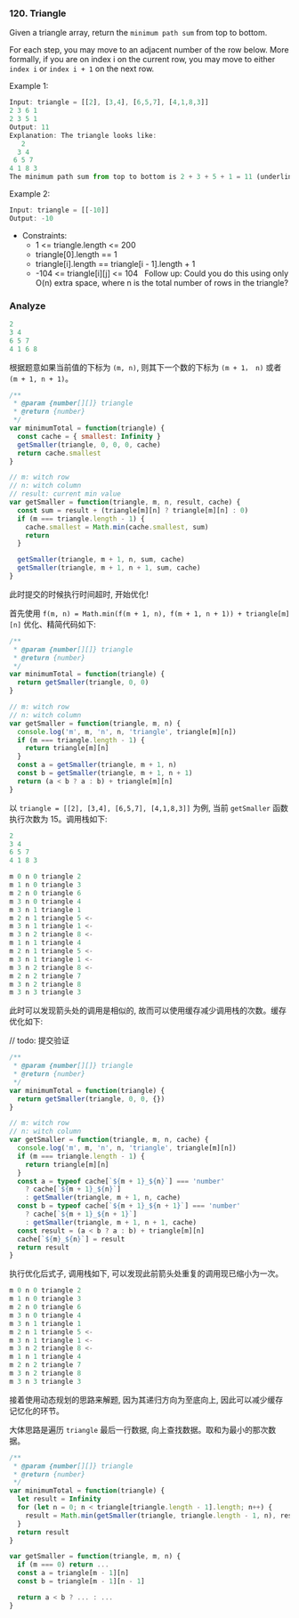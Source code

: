### 120. Triangle

Given a triangle array, return the `minimum path sum` from top to bottom.

For each step, you may move to an adjacent number of the row below. More formally, if you are on index i on the current row, you may move to either `index i` or `index i + 1` on the next row.

Example 1:

```js
Input: triangle = [[2], [3,4], [6,5,7], [4,1,8,3]]
2 3 6 1
2 3 5 1
Output: 11
Explanation: The triangle looks like:
   2
  3 4
 6 5 7
4 1 8 3
The minimum path sum from top to bottom is 2 + 3 + 5 + 1 = 11 (underlined above).
```

Example 2:

```js
Input: triangle = [[-10]]
Output: -10
```

* Constraints:
  * 1 <= triangle.length <= 200
  * triangle[0].length == 1
  * triangle[i].length == triangle[i - 1].length + 1
  * -104 <= triangle[i][j] <= 104
 
Follow up: Could you do this using only O(n) extra space, where n is the total number of rows in the triangle?

### Analyze

```js
2
3 4
6 5 7
4 1 6 8
```

根据题意如果当前值的下标为 `(m, n)`, 则其下一个数的下标为 `(m + 1， n)` 或者 `(m + 1, n + 1)`。

```js
/**
 * @param {number[][]} triangle
 * @return {number}
 */
var minimumTotal = function(triangle) {
  const cache = { smallest: Infinity }
  getSmaller(triangle, 0, 0, 0, cache)
  return cache.smallest
}

// m: witch row
// n: witch column
// result: current min value
var getSmaller = function(triangle, m, n, result, cache) {
  const sum = result + (triangle[m][n] ? triangle[m][n] : 0)
  if (m === triangle.length - 1) {
    cache.smallest = Math.min(cache.smallest, sum)
    return
  }

  getSmaller(triangle, m + 1, n, sum, cache)
  getSmaller(triangle, m + 1, n + 1, sum, cache)
}
```

此时提交的时候执行时间超时, 开始优化!

首先使用 `f(m, n) = Math.min(f(m + 1, n), f(m + 1, n + 1)) + triangle[m][n]` 优化、精简代码如下:

```js
/**
 * @param {number[][]} triangle
 * @return {number}
 */
var minimumTotal = function(triangle) {
  return getSmaller(triangle, 0, 0)
}

// m: witch row
// n: witch column
var getSmaller = function(triangle, m, n) {
  console.log('m', m, 'n', n, 'triangle', triangle[m][n])
  if (m === triangle.length - 1) {
    return triangle[m][n]
  }
  const a = getSmaller(triangle, m + 1, n)
  const b = getSmaller(triangle, m + 1, n + 1)
  return (a < b ? a : b) + triangle[m][n]
}
```

以 `triangle = [[2], [3,4], [6,5,7], [4,1,8,3]]` 为例, 当前 `getSmaller` 函数执行次数为 15。调用栈如下:

```js
2
3 4
6 5 7
4 1 8 3

m 0 n 0 triangle 2
m 1 n 0 triangle 3
m 2 n 0 triangle 6
m 3 n 0 triangle 4
m 3 n 1 triangle 1
m 2 n 1 triangle 5 <-
m 3 n 1 triangle 1 <-
m 3 n 2 triangle 8 <-
m 1 n 1 triangle 4
m 2 n 1 triangle 5 <-
m 3 n 1 triangle 1 <-
m 3 n 2 triangle 8 <-
m 2 n 2 triangle 7
m 3 n 2 triangle 8
m 3 n 3 triangle 3
```

此时可以发现箭头处的调用是相似的, 故而可以使用缓存减少调用栈的次数。缓存优化如下:

// todo: 提交验证

```js
/**
 * @param {number[][]} triangle
 * @return {number}
 */
var minimumTotal = function(triangle) {
  return getSmaller(triangle, 0, 0, {})
}

// m: witch row
// n: witch column
var getSmaller = function(triangle, m, n, cache) {
  console.log('m', m, 'n', n, 'triangle', triangle[m][n])
  if (m === triangle.length - 1) {
    return triangle[m][n]
  }
  const a = typeof cache[`${m + 1}_${n}`] === 'number'
    ? cache[`${m + 1}_${n}`]
    : getSmaller(triangle, m + 1, n, cache)
  const b = typeof cache[`${m + 1}_${n + 1}`] === 'number'
    ? cache[`${m + 1}_${n + 1}`]
    : getSmaller(triangle, m + 1, n + 1, cache)
  const result = (a < b ? a : b) + triangle[m][n]
  cache[`${m}_${n}`] = result
  return result
}
```

执行优化后式子, 调用栈如下, 可以发现此前箭头处重复的调用现已缩小为一次。

```js
m 0 n 0 triangle 2
m 1 n 0 triangle 3
m 2 n 0 triangle 6
m 3 n 0 triangle 4
m 3 n 1 triangle 1
m 2 n 1 triangle 5 <-
m 3 n 1 triangle 1 <-
m 3 n 2 triangle 8 <-
m 1 n 1 triangle 4
m 2 n 2 triangle 7
m 3 n 2 triangle 8
m 3 n 3 triangle 3
```

接着使用动态规划的思路来解题, 因为其递归方向为至底向上, 因此可以减少缓存记忆化的环节。

大体思路是遍历 `triangle` 最后一行数据, 向上查找数据。取和为最小的那次数据。

```js
/**
 * @param {number[][]} triangle
 * @return {number}
 */
var minimumTotal = function(triangle) {
  let result = Infinity
  for (let n = 0; n < triangle[triangle.length - 1].length; n++) {
    result = Math.min(getSmaller(triangle, triangle.length - 1, n), result)
  }
  return result
}

var getSmaller = function(triangle, m, n) {
  if (m === 0) return ...
  const a = triangle[m - 1][n]
  const b = triangle[m - 1][n - 1]

  return a < b ? ... : ...
}
```
